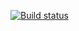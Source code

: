 [![Build status](https://ci.appveyor.com/api/projects/status/c0n5w5ldkh17faea?svg=true)](https://ci.appveyor.com/project/GLM-Alyona/description)